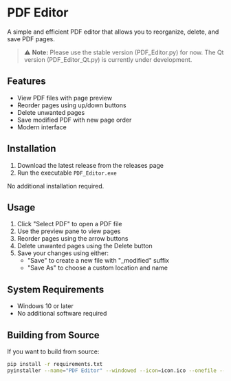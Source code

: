 # PDF Editor

A simple and efficient PDF editor that allows you to reorganize, delete, and save PDF pages.

> ⚠️ **Note:** Please use the stable version (PDF_Editor.py) for now.
> The Qt version (PDF_Editor_Qt.py) is currently under development. 

## Features

- View PDF files with page preview
- Reorder pages using up/down buttons
- Delete unwanted pages
- Save modified PDF with new page order
- Modern interface

## Installation

1. Download the latest release from the releases page
2. Run the executable `PDF_Editor.exe`

No additional installation required.

## Usage

1. Click "Select PDF" to open a PDF file
2. Use the preview pane to view pages
3. Reorder pages using the arrow buttons
4. Delete unwanted pages using the Delete button
5. Save your changes using either:
   - "Save" to create a new file with "_modified" suffix
   - "Save As" to choose a custom location and name

## System Requirements

- Windows 10 or later
- No additional software required

## Building from Source

If you want to build from source:

```bash
pip install -r requirements.txt
pyinstaller --name="PDF Editor" --windowed --icon=icon.ico --onefile --hidden-import=PIL._tkinter --collect-all fitz PDF_Editor.py
